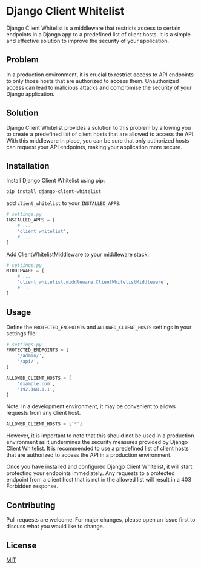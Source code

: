 # Django Client Whitelist

Django Client Whitelist is a middleware that restricts access to certain endpoints in a Django app to a predefined list of client hosts. It is a simple and effective solution to improve the security of your application.

## Problem
In a production environment, it is crucial to restrict access to API endpoints to only those hosts that are authorized to access them. Unauthorized access can lead to malicious attacks and compromise the security of your Django application.

## Solution
Django Client Whitelist provides a solution to this problem by allowing you to create a predefined list of client hosts that are allowed to access the API. With this middleware in place, you can be sure that only authorized hosts can request your API endpoints, making your application more secure.

## Installation
Install Django Client Whitelist using pip:

```bash
pip install django-client-whitelist
```
add `client_whitelist` to your `INSTALLED_APPS`:

```python
# settings.py
INSTALLED_APPS = [
    # ...
    'client_whitelist',
    # ...
]
```
Add ClientWhitelistMiddleware to your middleware stack:

```python
# settings.py
MIDDLEWARE = [
    # ...
    'client_whitelist.middleware.ClientWhitelistMiddleware',
    # ...
]
```

## Usage

Define the `PROTECTED_ENDPOINTS` and `ALLOWED_CLIENT_HOSTS` settings in your settings file:

```python
# settings.py
PROTECTED_ENDPOINTS = [
    '/admin/',
    '/api/',
]

ALLOWED_CLIENT_HOSTS = [
    'example.com',
    '192.168.1.1',
]
```

Note: In a development environment, it may be convenient to allows requests from any client host.

```python
ALLOWED_CLIENT_HOSTS = ['*']
```

However, it is important to note that this should not be used in a production environment as it undermines the security measures provided by Django Client Whitelist. It is recommended to use a predefined list of client hosts that are authorized to access the API in a production environment.

Once you have installed and configured Django Client Whitelist, it will start protecting your endpoints immediately. Any requests to a protected endpoint from a client host that is not in the allowed list will result in a 403 Forbidden response.


## Contributing

Pull requests are welcome. For major changes, please open an issue first
to discuss what you would like to change.

## License

[MIT](https://choosealicense.com/licenses/mit/)
